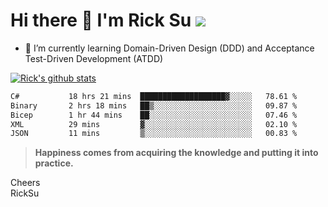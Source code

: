 # Hi there 👋 I'm Rick Su ![](https://komarev.com/ghpvc/?username=ricksu978)
<!--
**ricksu978/ricksu978** is a ✨ _special_ ✨ repository because its `README.md` (this file) appears on your GitHub profile.

Here are some ideas to get you started:

- 🔭 I’m currently working on ...
-->
- 🌱 I’m currently learning Domain-Driven Design (DDD) and Acceptance Test-Driven Development (ATDD)
<!--
- 👯 I’m looking to collaborate on ...
- 🤔 I’m looking for help with ...
- 💬 Ask me about ...
- 📫 How to reach me: ...
- 😄 Pronouns: ...
- ⚡ Fun fact: ...
-->
[![Rick's github stats](https://github-readme-stats.vercel.app/api?username=ricksu978&theme=dark)](https://github.com/ricksu978/ricksu978)

<!--START_SECTION:waka-->

```txt
C#           18 hrs 21 mins  ███████████████████▓░░░░░   78.61 %
Binary       2 hrs 18 mins   ██▒░░░░░░░░░░░░░░░░░░░░░░   09.87 %
Bicep        1 hr 44 mins    ██░░░░░░░░░░░░░░░░░░░░░░░   07.46 %
XML          29 mins         ▓░░░░░░░░░░░░░░░░░░░░░░░░   02.10 %
JSON         11 mins         ▒░░░░░░░░░░░░░░░░░░░░░░░░   00.83 %
```

<!--END_SECTION:waka-->

> **Happiness comes from acquiring the knowledge and putting it into practice.**

Cheers  
RickSu 
